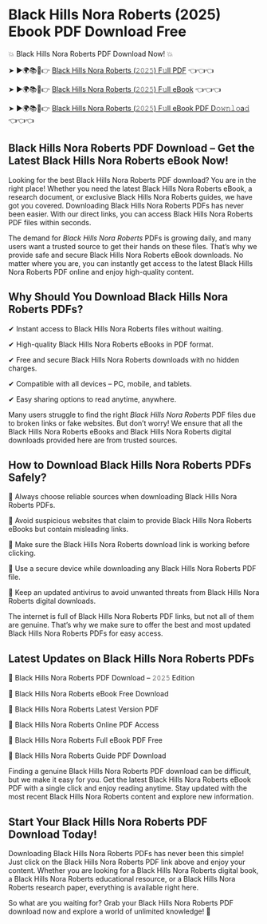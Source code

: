 # Black Hills Nora Roberts (2025) Ebook PDF Download Free

💥 Black Hills Nora Roberts PDF Download Now! 💥

➤ ►🌍📚📱👉 [Black Hills Nora Roberts (𝟸𝟶𝟸𝟻) F𝚞ll PDF](https://getpdf.xyz/black-hills-nora-roberts) 👈👈👈


➤ ►🌍📚📱👉 [Black Hills Nora Roberts (𝟸𝟶𝟸𝟻) F𝚞ll eBook](https://getpdf.xyz/black-hills-nora-roberts) 👈👈👈


➤ ►🌍📚📱👉 [Black Hills Nora Roberts (𝟸𝟶𝟸𝟻) F𝚞ll eBook PDF D𝚘𝚠𝚗𝚕𝚘a𝚍](https://getpdf.xyz/black-hills-nora-roberts) 👈👈👈


## Black Hills Nora Roberts PDF Download – Get the Latest Black Hills Nora Roberts eBook Now!

Looking for the best Black Hills Nora Roberts PDF download? You are in the right place! Whether you need the latest Black Hills Nora Roberts eBook, a research document, or exclusive Black Hills Nora Roberts guides, we have got you covered. Downloading Black Hills Nora Roberts PDFs has never been easier. With our direct links, you can access Black Hills Nora Roberts PDF files within seconds.

The demand for *Black Hills Nora Roberts* PDFs is growing daily, and many users want a trusted source to get their hands on these files. That’s why we provide safe and secure Black Hills Nora Roberts eBook downloads. No matter where you are, you can instantly get access to the latest Black Hills Nora Roberts PDF online and enjoy high-quality content.

## Why Should You Download Black Hills Nora Roberts PDFs?

✔ Instant access to Black Hills Nora Roberts files without waiting.

✔ High-quality Black Hills Nora Roberts eBooks in PDF format.

✔ Free and secure Black Hills Nora Roberts downloads with no hidden charges.

✔ Compatible with all devices – PC, mobile, and tablets.

✔ Easy sharing options to read anytime, anywhere.

Many users struggle to find the right *Black Hills Nora Roberts* PDF files due to broken links or fake websites. But don’t worry! We ensure that all the Black Hills Nora Roberts eBooks and Black Hills Nora Roberts digital downloads provided here are from trusted sources.

## How to Download Black Hills Nora Roberts PDFs Safely?

📌 Always choose reliable sources when downloading Black Hills Nora Roberts PDFs.

📌 Avoid suspicious websites that claim to provide Black Hills Nora Roberts eBooks but contain misleading links.

📌 Make sure the Black Hills Nora Roberts download link is working before clicking.

📌 Use a secure device while downloading any Black Hills Nora Roberts PDF file.

📌 Keep an updated antivirus to avoid unwanted threats from Black Hills Nora Roberts digital downloads.

The internet is full of Black Hills Nora Roberts PDF links, but not all of them are genuine. That’s why we make sure to offer the best and most updated Black Hills Nora Roberts PDFs for easy access.

## Latest Updates on Black Hills Nora Roberts PDFs

🔹 Black Hills Nora Roberts PDF Download – 𝟸𝟶𝟸𝟻 Edition

🔹 Black Hills Nora Roberts eBook Free Download

🔹 Black Hills Nora Roberts Latest Version PDF

🔹 Black Hills Nora Roberts Online PDF Access

🔹 Black Hills Nora Roberts Full eBook PDF Free

🔹 Black Hills Nora Roberts Guide PDF Download

Finding a genuine Black Hills Nora Roberts PDF download can be difficult, but we make it easy for you. Get the latest Black Hills Nora Roberts eBook PDF with a single click and enjoy reading anytime. Stay updated with the most recent Black Hills Nora Roberts content and explore new information.

## Start Your Black Hills Nora Roberts PDF Download Today!

Downloading Black Hills Nora Roberts PDFs has never been this simple! Just click on the Black Hills Nora Roberts PDF link above and enjoy your content. Whether you are looking for a Black Hills Nora Roberts digital book, a Black Hills Nora Roberts educational resource, or a Black Hills Nora Roberts research paper, everything is available right here.

So what are you waiting for? Grab your Black Hills Nora Roberts PDF download now and explore a world of unlimited knowledge! 🚀